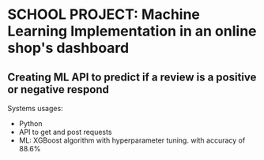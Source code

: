# SCHOOL PROJECT: Machine Learning Implementation in an online shop's dashboard
## Creating ML API to predict if a review is a positive or negative respond

Systems usages:
- Python
- API to get and post requests
- ML: XGBoost algorithm with hyperparameter tuning. with accuracy of 88.6%
